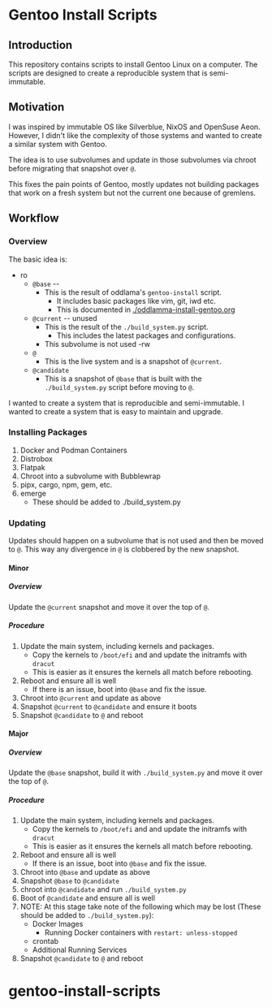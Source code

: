 # Gentoo Install Scripts

## Introduction

This repository contains scripts to install Gentoo Linux on a computer. The scripts are designed to create a reproducible system that is semi-immutable.

## Motivation

I was inspired by immutable OS like Silverblue, NixOS and OpenSuse Aeon. However, I didn't like the complexity of those systems and wanted to create a similar system with Gentoo.

The idea is to use subvolumes and update in those subvolumes via chroot before migrating that snapshot over `@`.

This fixes the pain points of Gentoo, mostly updates not building packages that work on a fresh system but not the current one because of gremlens.


## Workflow

### Overview

The basic idea is:

  - ro
      - `@base` --
          - This is the result of oddlama's `gentoo-install` script.
              - It includes basic packages like vim, git, iwd etc.
              - This is documented in [./oddlamma-install-gentoo.org](./oddlamma-install-gentoo.org)
      - `@current` -- unused
          - This is the result of the `./build_system.py` script.
              - This includes the latest packages and configurations.
          - This subvolume is not used
  -rw
      - `@`
          - This is the live system and is a snapshot of `@current`.
      - `@candidate`
          - This is a snapshot of `@base` that is built with the `./build_system.py` script before moving to `@`.



I wanted to create a system that is reproducible and semi-immutable. I wanted to create a system that is easy to maintain and upgrade.

### Installing Packages

1. Docker and Podman Containers
2. Distrobox
3. Flatpak
4. Chroot into a subvolume with Bubblewrap
5. pipx, cargo, npm, gem, etc.
6. emerge
    - These should be added to ./build_system.py

### Updating

Updates should happen on a subvolume that is not used and then be moved to `@`. This way any divergence in `@` is clobbered by the new snapshot.

#### Minor

##### Overview

Update the `@current` snapshot and move it over the top of `@`.

##### Procedure

1. Update the main system, including kernels and packages.
    - Copy the kernels to `/boot/efi` and and update the initramfs with `dracut`
    - This is easier as it ensures the kernels all match before rebooting.
2. Reboot and ensure all is well
    - If there is an issue, boot into `@base` and fix the issue.
3. Chroot into `@current` and update as above
4. Snapshot `@current` to `@candidate` and ensure it boots
5. Snapshot `@candidate` to `@` and reboot

#### Major

##### Overview

Update the `@base` snapshot, build it with `./build_system.py` and move it over the top of `@`.

##### Procedure

1. Update the main system, including kernels and packages.
    - Copy the kernels to `/boot/efi` and and update the initramfs with `dracut`
    - This is easier as it ensures the kernels all match before rebooting.
2. Reboot and ensure all is well
    - If there is an issue, boot into `@base` and fix the issue.
3. Chroot into `@base` and update as above
4. Snapshot `@base` to `@candidate`
5. chroot into `@candidate` and run `./build_system.py`
6. Boot of `@candidate` and ensure all is well
7. NOTE: At this stage take note of the following which may be lost (These should be added to `./build_system.py`):
    - Docker Images
        - Running Docker containers with `restart: unless-stopped`
    - crontab
    - Additional Running Services
5. Snapshot `@candidate` to `@` and reboot






# gentoo-install-scripts
